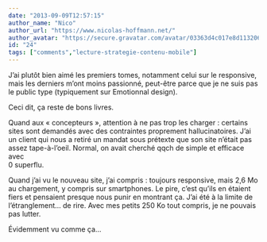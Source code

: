 ```yaml
---
date: "2013-09-09T12:57:15"
author_name: "Nico"
author_url: "https://www.nicolas-hoffmann.net/"
author_avatar: "https://secure.gravatar.com/avatar/03363d4c017e8d11320687f2efa722a0"
id: "24"
tags: ["comments","lecture-strategie-contenu-mobile"]
---
```

J’ai plutôt bien aimé les premiers tomes, notamment celui sur le responsive, mais les derniers m’ont moins passionné, peut-être parce que je ne suis pas le public type (typiquement sur Emotionnal design).

Ceci dit, ça reste de bons livres.

Quand aux «&nbsp;concepteurs&nbsp;», attention à ne pas trop les charger : certains sites sont demandés avec des contraintes proprement hallucinatoires. J’ai un client qui nous a retiré un mandat sous prétexte que son site n’était pas assez tape-à-l’oeil. Normal, on avait cherché qqch de simple et efficace avec  
0 superflu.

Quand j’ai vu le nouveau site, j’ai compris : toujours responsive, mais 2,6 Mo au chargement, y compris sur smartphones. Le pire, c’est qu’ils en étaient fiers et pensaient presque nous punir en montrant ça. J’ai été à la limite de l’étranglement… de rire. Avec mes petits 250 Ko tout compris, je ne pouvais pas lutter.

Évidemment vu comme ça…
